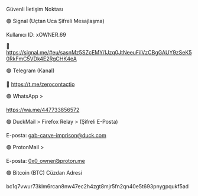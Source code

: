 Güvenli İletişim Noktası

🟢 Signal (Uçtan Uca Şifreli Mesajlaşma)

Kullanıcı ID: xOWNER.69

🔗 https://signal.me/#eu/sasnMz5SZcEMYi1Jzq0JtNeeuFilVzCBgGAUY9zSeK50RkFmC5VDk4E2RgCHK4eA

🟢 Telegram (Kanal)

🔗 https://t.me/zerocontactio

🟢 WhatsApp >

https://wa.me/447733856572

🟢 DuckMail > Firefox Relay > (Şifreli E-Posta)

E-posta: gab-carve-imprison@duck.com

🟢 ProtonMail >

E-posta: 0x0_owner@proton.me

🟢 Bitcoin (BTC) Cüzdan Adresi

bc1q7vwur73klm6rcan8nw47ec2h4zgt8mjr5fn2qn40e5t693pnygpqukf5ad
